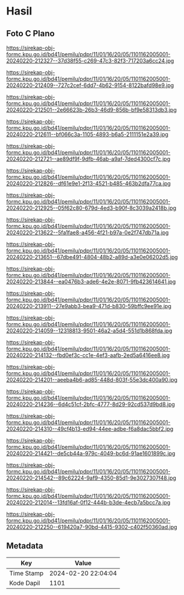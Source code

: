 # Hasil

## Foto C Plano

https://sirekap-obj-formc.kpu.go.id/bd41/pemilu/pdpr/11/01/16/20/05/1101162005001-20240220-212327--37d38f55-c269-47c3-82f3-717203a6cc24.jpg

https://sirekap-obj-formc.kpu.go.id/bd41/pemilu/pdpr/11/01/16/20/05/1101162005001-20240220-212409--727c2cef-6dd7-4b62-9154-8122bafd98e9.jpg

https://sirekap-obj-formc.kpu.go.id/bd41/pemilu/pdpr/11/01/16/20/05/1101162005001-20240220-212501--2e66623b-26b3-46d9-856b-bf9e58313db3.jpg

https://sirekap-obj-formc.kpu.go.id/bd41/pemilu/pdpr/11/01/16/20/05/1101162005001-20240220-212611--bf066c3a-1105-4893-b6a5-2111151e2a39.jpg

https://sirekap-obj-formc.kpu.go.id/bd41/pemilu/pdpr/11/01/16/20/05/1101162005001-20240220-212721--ae89df9f-9dfb-46ab-a9af-7ded4300cf7c.jpg

https://sirekap-obj-formc.kpu.go.id/bd41/pemilu/pdpr/11/01/16/20/05/1101162005001-20240220-212826--df61e9e1-2f13-4521-b485-463b2dfa77ca.jpg

https://sirekap-obj-formc.kpu.go.id/bd41/pemilu/pdpr/11/01/16/20/05/1101162005001-20240220-212925--05f62c80-679d-4ed3-b90f-8c3039a2418b.jpg

https://sirekap-obj-formc.kpu.go.id/bd41/pemilu/pdpr/11/01/16/20/05/1101162005001-20240220-213622--5fa1fae8-a456-4f21-b97a-0e2f747db71a.jpg

https://sirekap-obj-formc.kpu.go.id/bd41/pemilu/pdpr/11/01/16/20/05/1101162005001-20240220-213651--67dbe491-4804-48b2-a89d-a3e0e06202d5.jpg

https://sirekap-obj-formc.kpu.go.id/bd41/pemilu/pdpr/11/01/16/20/05/1101162005001-20240220-213844--ea0476b3-ade6-4e2e-8071-9fb423614641.jpg

https://sirekap-obj-formc.kpu.go.id/bd41/pemilu/pdpr/11/01/16/20/05/1101162005001-20240220-213911--27e9abb3-bea9-471d-b830-59bffc9ee91e.jpg

https://sirekap-obj-formc.kpu.go.id/bd41/pemilu/pdpr/11/01/16/20/05/1101162005001-20240220-214059--12318813-9501-46a2-a5d4-551d1b868fda.jpg

https://sirekap-obj-formc.kpu.go.id/bd41/pemilu/pdpr/11/01/16/20/05/1101162005001-20240220-214132--fbd0ef3c-cc1e-4ef3-aafb-2ed5a6416ee8.jpg

https://sirekap-obj-formc.kpu.go.id/bd41/pemilu/pdpr/11/01/16/20/05/1101162005001-20240220-214201--aeeba4b6-ad85-448d-803f-55e3dc400a90.jpg

https://sirekap-obj-formc.kpu.go.id/bd41/pemilu/pdpr/11/01/16/20/05/1101162005001-20240220-214236--6d4c51cf-2bfc-4777-8d29-92cd537d9bd8.jpg

https://sirekap-obj-formc.kpu.go.id/bd41/pemilu/pdpr/11/01/16/20/05/1101162005001-20240220-214310--49cf4b13-ed94-44ee-adbe-f6a8dac5bbf2.jpg

https://sirekap-obj-formc.kpu.go.id/bd41/pemilu/pdpr/11/01/16/20/05/1101162005001-20240220-214421--de5cb44a-979c-4049-bc6d-91ae1601899c.jpg

https://sirekap-obj-formc.kpu.go.id/bd41/pemilu/pdpr/11/01/16/20/05/1101162005001-20240220-214542--89c62224-9af9-4350-85d1-9e3027307f48.jpg

https://sirekap-obj-formc.kpu.go.id/bd41/pemilu/pdpr/11/01/16/20/05/1101162005001-20240220-212014--13fd16af-0f12-444b-b3de-4ecb7a5bcc7a.jpg

https://sirekap-obj-formc.kpu.go.id/bd41/pemilu/pdpr/11/01/16/20/05/1101162005001-20240220-212250--619420a7-90bd-4415-9302-c402f50360ad.jpg


## Metadata

| Key        | Value               |
| ---------- | ------------------- |
| Time Stamp | 2024-02-20 22:04:04 |
| Kode Dapil | 1101                |



